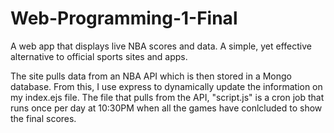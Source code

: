 # Web-Programming-1-Final
A web app that displays live NBA scores and data. A simple, yet effective alternative to official sports sites and apps.

The site pulls data from an NBA API which is then stored in a Mongo database.
From this, I use express to dynamically update the information on my index.ejs file.
The file that pulls from the API, "script.js" is a cron job that runs once per day at 10:30PM when all the games have conlcluded to show the final scores. 
